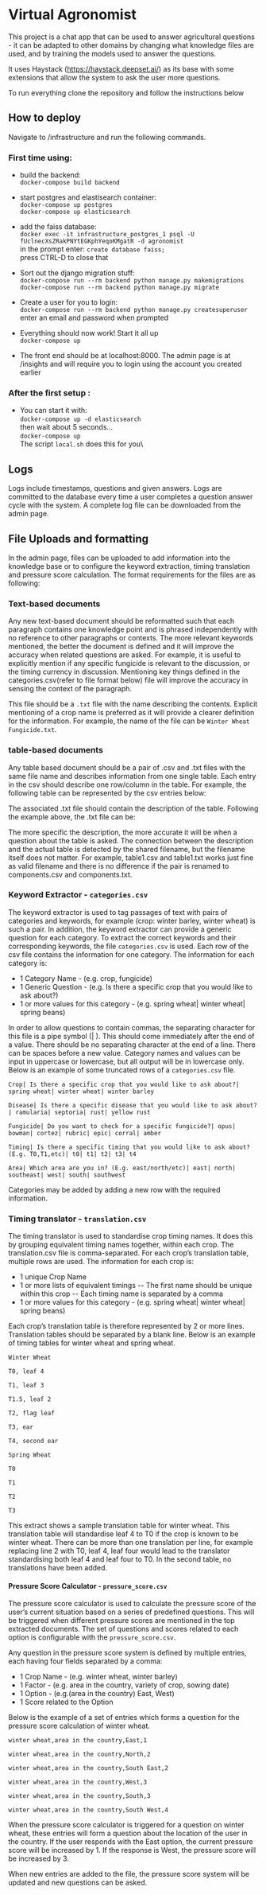 # Virtual Agronomist

This project is a chat app that can be used to answer agricultural questions - it can be adapted to other domains by changing what knowledge files are used, and by training the models used to answer the questions.

It uses Haystack (https://haystack.deepset.ai/) as its base with some extensions that allow the system to ask the user more questions.

To run everything clone the repository and follow the instructions below

## How to deploy
Navigate to /infrastructure and run the following commands.

### First time using:
-   build the backend:\
	`docker-compose build backend`
-   start postgres and elastisearch container:\
	`docker-compose up postgres`\
	`docker-compose up elasticsearch`
-   add the faiss database:\
	`docker exec -it infrastructure_postgres_1 psql -U fUclnecXsZRakPNYtEGKphYeqoKMgatR -d agronomist`\
	in the prompt enter: `create database faiss;`\
	press CTRL-D to close that
-   Sort out the django migration stuff:\
	`docker-compose run --rm backend python manage.py makemigrations`\
	`docker-compose run --rm backend python manage.py migrate`
-   Create a user for you to login:\
	`docker-compose run --rm backend python manage.py createsuperuser`\
	enter an email and password when prompted

-   Everything should now work! Start it all up \
	`docker-compose up`
   
-   The front end should be at localhost:8000. The admin page is at /insights and will require you to login using the account you created earlier

### After the first setup :
-   You can start it with:\
	`docker-compose up -d elasticsearch`\
	then wait about 5 seconds...\
	`docker-compose up`\
	The script `local.sh` does this for you\

## Logs

Logs include timestamps, questions and given answers. Logs are committed to the database every time a user completes a question answer cycle with the system.
A complete log file can be downloaded from the admin page.

## File Uploads and formatting

In the admin page, files can be uploaded to add information into the knowledge base or to configure the keyword extraction, timing translation and pressure score calculation. The format requirements for the files are as following:

### Text-based documents

Any new text-based document should be reformatted such that each paragraph contains one knowledge point and is phrased independently with no reference to other paragraphs or contexts. The more relevant keywords mentioned, the better the document is defined and it will improve the accuracy when related questions are asked. 
For example, it is useful to explicitly mention if any specific fungicide is relevant to the discussion, or the timing currency in discussion. Mentioning key things defined in the categories.csv(refer to file format below) file will improve the accuracy in sensing the context of the paragraph.

This file should be a `.txt` file with the name describing the contents. Explicit mentioning of a crop name is preferred as it will provide a clearer definition for the information. For example, the name of the file can be `Winter Wheat Fungicide.txt`.

### table-based documents

Any table based document should be a pair of .csv and .txt files with the same file name and describes information from one single table. Each entry in the csv should describe one row/column in the table.
For example, the following table can be represented by the csv entries below:

The associated .txt file should contain the description of the table. Following the example above, the .txt file can be:

The more specific the description, the more accurate it will be when a question about the table is asked. The connection between the description and the actual table is detected by the shared filename, but the filename itself does not matter. For example, table1.csv and table1.txt works just fine as valid filename and there is no difference if the pair is renamed to components.csv and components.txt.

### Keyword Extractor - `categories.csv`

The keyword extractor is used to tag passages of text with pairs of categories and keywords, for example (crop: winter barley, winter wheat) is such a pair.
In addition, the keyword extractor can provide a generic question for each category. To extract the correct keywords and their corresponding keywords, the file `categories.csv` is used. Each row of the csv file contains the information for one category. The information for each category is:
-   1 Category Name - (e.g. crop, fungicide)
-   1 Generic Question - (e.g. Is there a specific crop that you would like to ask about?)
-   1 or more values for this category - (e.g. spring wheat| winter wheat| spring beans)

In order to allow questions to contain commas, the separating character for this file is a pipe symbol (| ). This should come immediately after the end of a value. There should be no separating character at the end of a line. There can be spaces before a new value. Category names and values can be input in uppercase or lowercase, but all output will be in lowercase only.
Below is an example of some truncated rows of a `categories.csv` file.

`Crop| Is there a specific crop that you would like to ask about?| spring wheat| winter wheat| winter barley`

`Disease| Is there a specific disease that you would like to ask about?| ramularia| septoria| rust| yellow rust`

`Fungicide| Do you want to check for a specific fungicide?| opus| bowman| cortez| rubric| epic| corral| amber`

`Timing| Is there a specific timing that you would like to ask about? (E.g. T0,T1,etc)| t0| t1| t2| t3| t4`

`Area| Which area are you in? (E.g. east/north/etc)| east| north| southeast| west| south| southwest`

Categories may be added by adding a new row with the required information. 

### Timing translator - `translation.csv`

The timing translator is used to standardise crop timing names. It does this by grouping equivalent timing names together, within each crop. The translation.csv file is comma-separated. For each crop’s translation table, multiple rows are used. The information for each crop is:
-   1 unique Crop Name
-   1 or more lists of equivalent timings
--  The first name should be unique within this crop
--  Each timing name is separated by a comma
-   1 or more values for this category - (e.g. spring wheat| winter wheat| spring beans)

Each crop’s translation table is therefore represented by 2 or more lines. Translation tables should be separated by a blank line. Below is an example of timing tables for winter wheat and spring wheat.

`Winter Wheat`

`T0, leaf 4`

`T1, leaf 3`

`T1.5, leaf 2`

`T2, flag leaf`

`T3, ear`

`T4, second ear`

`Spring Wheat`

`T0`

`T1`

`T2`

`T3`

This extract shows a sample translation table for winter wheat. This translation table will standardise leaf 4 to T0 if the crop is known to be winter wheat. There can be more than one translation per line, for example replacing line 2 with T0, leaf 4, leaf four would lead to the translator standardising both leaf 4 and leaf four to T0. In the second table, no translations have been added.

#### Pressure Score Calculator - `pressure_score.csv`

The pressure score calculator is used to calculate the pressure score of the user’s current situation based on a series of predefined questions. This will be triggered when different pressure scores are mentioned in the top extracted documents. The set of questions and scores related to each option is configurable with the `pressure_score.csv`.

Any question in the pressure score system is defined by multiple entries, each having four fields separated by a comma:
-   1 Crop Name - (e.g. winter wheat, winter barley)
-   1 Factor - (e.g. area in the country, variety of crop, sowing date)
-   1 Option - (e.g.(area in the country) East, West)
-   1 Score related to the Option

Below is the example of a set of entries which forms a question for the pressure score calculation of winter wheat.

`winter wheat,area in the country,East,1`

`winter wheat,area in the country,North,2`

`winter wheat,area in the country,South East,2`

`winter wheat,area in the country,West,3`

`winter wheat,area in the country,South,3`

`winter wheat,area in the country,South West,4`

When the pressure score calculator is triggered for a question on winter wheat, these entries will form a question about the location of the user in the country. If the user responds with the East option, the current pressure score will be increased by 1. If the response is West, the pressure score will be increased by 3.

When new entries are added to the file, the pressure score system will be updated and new questions can be asked.


